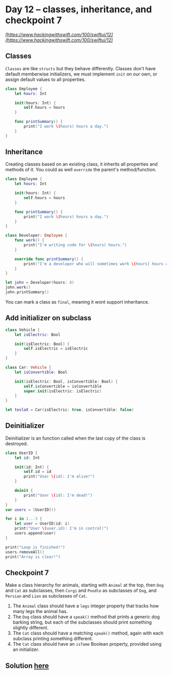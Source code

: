 # Day 12 – classes, inheritance, and checkpoint 7

_[https://www.hackingwithswift.com/100/swiftui/12](https://www.hackingwithswift.com/100/swiftui/12)_

## Classes

`Classes` are like `structs` but they behave differently. Classes don't have default memberwise initializers, we must implement `init` on our own, or assign default values to all properties.

```swift
class Employee {
    let hours: Int

    init(hours: Int) {
        self.hours = hours
    }

    func printSummary() {
        print("I work \(hours) hours a day.")
    }
}
```

## Inheritance

Creating classes based on an existing class, it inherits all properties and methods of it. You could as well `override` the parent's method/function.

```swift
class Employee {
    let hours: Int

    init(hours: Int) {
        self.hours = hours
    }

    func printSummary() {
        print("I work \(hours) hours a day.")
    }
}

class Developer: Employee {
    func work() {
        print("I'm writing code for \(hours) hours.")
    }

    override func printSummary() {
        print("I'm a developer who will sometimes work \(hours) hours a day, but other times spend hours arguing about whether code should be indented using tabs or spaces.")
    }
}

let john = Developer(hours: 8)
john.work()
john.printSummary()
```

You can mark a class as `final`, meaning it wont support inheritance.

## Add initializer on subclass

```swift
class Vehicle {
    let isElectric: Bool

    init(isElectric: Bool) {
        self.isElectric = isElectric
    }
}

class Car: Vehicle {
    let isConvertible: Bool

    init(isElectric: Bool, isConvertible: Bool) {
        self.isConvertible = isConvertible
        super.init(isElectric: isElectric)
    }
}

let teslaX = Car(isElectric: true, isConvertible: false)
```

## Deinitializer

Deinitializer is an function called when the last copy of the class is destroyed.

```swift
class UserID {
    let id: Int

    init(id: Int) {
        self.id = id
        print("User \(id): I'm alive!")
    }

    deinit {
        print("User \(id): I'm dead!")
    }
}
var users = [UserID]()

for i in 1...3 {
    let user = UserID(id: i)
    print("User \(user.id): I'm in control!")
    users.append(user)
}

print("Loop is finished!")
users.removeAll()
print("Array is clear!")
```

## Checkpoint 7

Make a class hierarchy for animals, starting with `Animal` at the top, then `Dog` and `Cat` as subclasses, then `Corgi` and `Poodle` as subclasses of `Dog`, and `Persian` and `Lion` as subclasses of `Cat`.

1. The `Animal` class should have a `legs` integer property that tracks how many legs the animal has.
2. The `Dog` class should have a `speak()` method that prints a generic dog barking string, but each of the subclasses should print something slightly different.
3. The `Cat` class should have a matching `speak()` method, again with each subclass printing something different.
4. The `Cat` class should have an `isTame` Boolean property, provided using an initializer.

## Solution [here](Checkpoint7.playground/Contents.swift)
